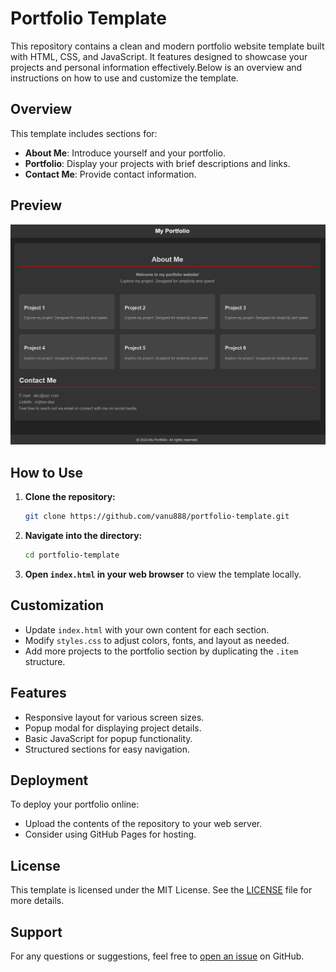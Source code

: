 # Portfolio Template

This repository contains a clean and modern portfolio website template built with HTML, CSS, and JavaScript. It features designed to showcase your projects and personal information effectively.Below is an overview and instructions on how to use and customize the template.

## Overview

This template includes sections for:
- **About Me**: Introduce yourself and your portfolio.
- **Portfolio**: Display your projects with brief descriptions and links.
- **Contact Me**: Provide contact information.

## Preview

![Portfolio Preview](preview.png)

## How to Use

1. **Clone the repository:**
   ```bash
   git clone https://github.com/vanu888/portfolio-template.git
   ```
   
2. **Navigate into the directory:**
   ```bash
   cd portfolio-template
   ```

3. **Open `index.html` in your web browser** to view the template locally.

## Customization

- Update `index.html` with your own content for each section.
- Modify `styles.css` to adjust colors, fonts, and layout as needed.
- Add more projects to the portfolio section by duplicating the `.item` structure.

## Features

- Responsive layout for various screen sizes.
- Popup modal for displaying project details.
- Basic JavaScript for popup functionality.
- Structured sections for easy navigation.

## Deployment

To deploy your portfolio online:
- Upload the contents of the repository to your web server.
- Consider using GitHub Pages for hosting.

## License

This template is licensed under the MIT License. See the [LICENSE](LICENSE) file for more details.

## Support

For any questions or suggestions, feel free to [open an issue](https://github.com/vanu888/portfolio-template/issues) on GitHub.




